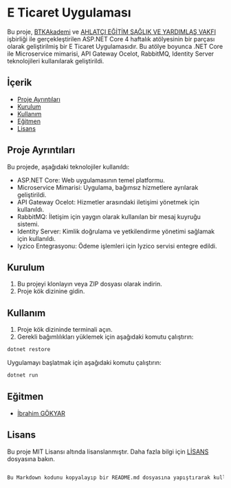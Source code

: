 # E Ticaret Uygulaması

Bu proje, [BTKAkademi](https://www.btkakademi.gov.tr/) ve [AHLATÇI EĞİTİM SAĞLIK VE YARDIMLAŞ VAKFI](https://www.ahlatcivakfi.org.tr/) işbirliği ile gerçekleştirilen ASP.NET Core 4 haftalık atölyesinin bir parçası olarak geliştirilmiş bir E Ticaret Uygulamasıdır. Bu atölye boyunca .NET Core ile Microservice mimarisi, API Gateway Ocelot, RabbitMQ, Identity Server teknolojileri kullanılarak geliştirildi.

## İçerik

- [Proje Ayrıntıları](#proje-ayrıntıları)
- [Kurulum](#kurulum)
- [Kullanım](#kullanım)
- [Eğitmen](#eğitmen)
- [Lisans](#lisans)

## Proje Ayrıntıları

Bu projede, aşağıdaki teknolojiler kullanıldı:

- ASP.NET Core: Web uygulamasının temel platformu.
- Microservice Mimarisi: Uygulama, bağımsız hizmetlere ayrılarak geliştirildi.
- API Gateway Ocelot: Hizmetler arasındaki iletişimi yönetmek için kullanıldı.
- RabbitMQ: İletişim için yaygın olarak kullanılan bir mesaj kuyruğu sistemi.
- Identity Server: Kimlik doğrulama ve yetkilendirme yönetimi sağlamak için kullanıldı.
- Iyzico Entegrasyonu: Ödeme işlemleri için Iyzico servisi entegre edildi.

## Kurulum

1. Bu projeyi klonlayın veya ZIP dosyası olarak indirin.
2. Proje kök dizinine gidin.

## Kullanım

1. Proje kök dizininde terminali açın.
2. Gerekli bağımlılıkları yüklemek için aşağıdaki komutu çalıştırın:

```bash
dotnet restore
```
Uygulamayı başlatmak için aşağıdaki komutu çalıştırın:
```bash
dotnet run
```
## Eğitmen
- [İbrahim GÖKYAR](https://www.linkedin.com/in/ibrahimgokyar/)


## Lisans
Bu proje MIT Lisansı altında lisanslanmıştır. Daha fazla bilgi için [LİSANS](https://github.com/muazerdemyigit/BtkFinalProject/blob/main/LICENSE) dosyasına bakın.
```bash

Bu Markdown kodunu kopyalayıp bir README.md dosyasına yapıştırarak kullanabilirsiniz. Tabii ki, kendi projenize özgü ayrıntıları ve bağlantıları eklemeyi unutmayın.

```
